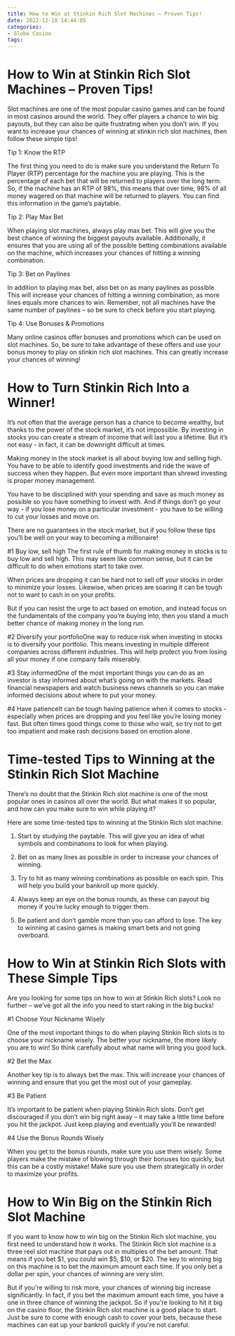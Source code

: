 ```yaml
---
title: How to Win at Stinkin Rich Slot Machines – Proven Tips!
date: 2022-12-18 14:44:05
categories:
- Globe Casino
tags:
---
```



#  How to Win at Stinkin Rich Slot Machines – Proven Tips!

Slot machines are one of the most popular casino games and can be found in most casinos around the world. They offer players a chance to win big payouts, but they can also be quite frustrating when you don’t win. If you want to increase your chances of winning at stinkin rich slot machines, then follow these simple tips!

Tip 1: Know the RTP

The first thing you need to do is make sure you understand the Return To Player (RTP) percentage for the machine you are playing. This is the percentage of each bet that will be returned to players over the long term. So, if the machine has an RTP of 98%, this means that over time, 98% of all money wagered on that machine will be returned to players. You can find this information in the game’s paytable.

Tip 2: Play Max Bet

When playing slot machines, always play max bet. This will give you the best chance of winning the biggest payouts available. Additionally, it ensures that you are using all of the possible betting combinations available on the machine, which increases your chances of hitting a winning combination.

Tip 3: Bet on Paylines

In addition to playing max bet, also bet on as many paylines as possible. This will increase your chances of hitting a winning combination, as more lines equals more chances to win. Remember, not all machines have the same number of paylines – so be sure to check before you start playing.

Tip 4: Use Bonuses & Promotions

Many online casinos offer bonuses and promotions which can be used on slot machines. So, be sure to take advantage of these offers and use your bonus money to play on stinkin rich slot machines. This can greatly increase your chances of winning!

#  How to Turn Stinkin Rich Into a Winner!

It’s not often that the average person has a chance to become wealthy, but thanks to the power of the stock market, it’s not impossible. By investing in stocks you can create a stream of income that will last you a lifetime. But it’s not easy - in fact, it can be downright difficult at times.

Making money in the stock market is all about buying low and selling high. You have to be able to identify good investments and ride the wave of success when they happen. But even more important than shrewd investing is proper money management.

You have to be disciplined with your spending and save as much money as possible so you have something to invest with. And if things don’t go your way - if you lose money on a particular investment - you have to be willing to cut your losses and move on.

There are no guarantees in the stock market, but if you follow these tips you’ll be well on your way to becoming a millionaire!

#1 Buy low, sell high
The first rule of thumb for making money in stocks is to buy low and sell high. This may seem like common sense, but it can be difficult to do when emotions start to take over.

When prices are dropping it can be hard not to sell off your stocks in order to minimize your losses. Likewise, when prices are soaring it can be tough not to want to cash in on your profits.

But if you can resist the urge to act based on emotion, and instead focus on the fundamentals of the company you’re buying into, then you stand a much better chance of making money in the long run.

#2 Diversify your portfolioOne way to reduce risk when investing in stocks is to diversify your portfolio. This means investing in multiple different companies across different industries. This will help protect you from losing all your money if one company fails miserably.

#3 Stay informedOne of the most important things you can do as an investor is stay informed about what’s going on with the markets. Read financial newspapers and watch business news channels so you can make informed decisions about where to put your money.

#4 Have patienceIt can be tough having patience when it comes to stocks - especially when prices are dropping and you feel like you’re losing money fast. But often times good things come to those who wait, so try not to get too impatient and make rash decisions based on emotion alone.

#  Time-tested Tips to Winning at the Stinkin Rich Slot Machine

There’s no doubt that the Stinkin Rich slot machine is one of the most popular ones in casinos all over the world. But what makes it so popular, and how can you make sure to win while playing it?

Here are some time-tested tips to winning at the Stinkin Rich slot machine:

1. Start by studying the paytable. This will give you an idea of what symbols and combinations to look for when playing.

2. Bet on as many lines as possible in order to increase your chances of winning.

3. Try to hit as many winning combinations as possible on each spin. This will help you build your bankroll up more quickly.

4. Always keep an eye on the bonus rounds, as these can payout big money if you’re lucky enough to trigger them.

5. Be patient and don’t gamble more than you can afford to lose. The key to winning at casino games is making smart bets and not going overboard.

#  How to Win at Stinkin Rich Slots with These Simple Tips

Are you looking for some tips on how to win at Stinkin Rich slots? Look no further – we’ve got all the info you need to start raking in the big bucks!

#1 Choose Your Nickname Wisely

One of the most important things to do when playing Stinkin Rich slots is to choose your nickname wisely. The better your nickname, the more likely you are to win! So think carefully about what name will bring you good luck.

#2 Bet the Max

Another key tip is to always bet the max. This will increase your chances of winning and ensure that you get the most out of your gameplay.

#3 Be Patient

It’s important to be patient when playing Stinkin Rich slots. Don’t get discouraged if you don’t win big right away – it may take a little time before you hit the jackpot. Just keep playing and eventually you’ll be rewarded!

#4 Use the Bonus Rounds Wisely

When you get to the bonus rounds, make sure you use them wisely. Some players make the mistake of blowing through their bonuses too quickly, but this can be a costly mistake! Make sure you use them strategically in order to maximize your profits.

#  How to Win Big on the Stinkin Rich Slot Machine

If you want to know how to win big on the Stinkin Rich slot machine, you first need to understand how it works. The Stinkin Rich slot machine is a three reel slot machine that pays out in multiples of the bet amount. That means if you bet $1, you could win $5, $10, or $20. The key to winning big on this machine is to bet the maximum amount each time. If you only bet a dollar per spin, your chances of winning are very slim.

But if you're willing to risk more, your chances of winning big increase significantly. In fact, if you bet the maximum amount each time, you have a one in three chance of winning the jackpot. So if you're looking to hit it big on the casino floor, the Stinkin Rich slot machine is a good place to start. Just be sure to come with enough cash to cover your bets, because these machines can eat up your bankroll quickly if you're not careful.
